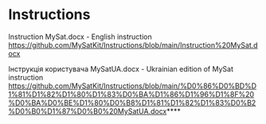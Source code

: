 # Instructions
Instruction MySat.docx  - English instruction
https://github.com/MySatKit/Instructions/blob/main/Instruction%20MySat.docx

Інструкція користувача MySatUA.docx  - Ukrainian edition of MySat instruction
https://github.com/MySatKit/Instructions/blob/main/%D0%86%D0%BD%D1%81%D1%82%D1%80%D1%83%D0%BA%D1%86%D1%96%D1%8F%20%D0%BA%D0%BE%D1%80%D0%B8%D1%81%D1%82%D1%83%D0%B2%D0%B0%D1%87%D0%B0%20MySatUA.docx****
